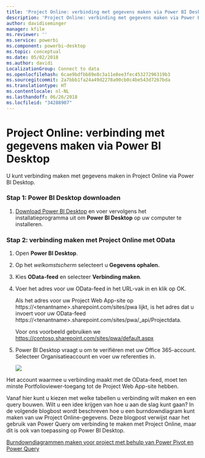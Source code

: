 ```yaml
---
title: 'Project Online: verbinding met gegevens maken via Power BI Desktop'
description: 'Project Online: verbinding met gegevens maken via Power BI Desktop'
author: davidiseminger
manager: kfile
ms.reviewer: ''
ms.service: powerbi
ms.component: powerbi-desktop
ms.topic: conceptual
ms.date: 05/02/2018
ms.author: davidi
LocalizationGroup: Connect to data
ms.openlocfilehash: 6cae9bdfbb89e8c3a11e8ee3fec45327296319b3
ms.sourcegitcommit: 2a7bbb1fa24a49d2278a90cb0c4be543d7267bda
ms.translationtype: HT
ms.contentlocale: nl-NL
ms.lasthandoff: 06/26/2018
ms.locfileid: "34288907"
---
```

# <a name="project-online-connect-to-data-through-power-bi-desktop"></a>Project Online: verbinding met gegevens maken via Power BI Desktop
U kunt verbinding maken met gegevens maken in Project Online via Power BI Desktop.

### <a name="step-1-download-power-bi-desktop"></a>Stap 1: Power BI Desktop downloaden
1. [Download Power BI Desktop](http://go.microsoft.com/fwlink/?LinkID=521662) en voer vervolgens het installatieprogramma uit om **Power BI Desktop** op uw computer te installeren.

### <a name="step-2-connect-to-project-online-with-odata"></a>Stap 2: verbinding maken met Project Online met OData
1. Open **Power BI Desktop**.
2. Op het *welkomstscherm* selecteert u **Gegevens ophalen.**
3. Kies **OData-feed** en selecteer **Verbinding maken**.
4. Voer het adres voor uw OData-feed in het URL-vak in en klik op OK.
   
   Als het adres voor uw Project Web App-site op https://\<tenantname\>.sharepoint.com/sites/pwa lijkt, is het adres dat u invoert voor uw OData-feed https://\<tenantname\>.sharepoint.com/sites/pwa/\_api/Projectdata.
   
   Voor ons voorbeeld gebruiken we https://contoso.sharepoint.com/sites/pwa/default.aspx
5. Power BI Desktop vraagt u om te verifiëren met uw Office 365-account. Selecteer Organisatieaccount en voer uw referenties in.
   
   ![](media/desktop-project-online-connect-to-data/image.png)

Het account waarmee u verbinding maakt met de OData-feed, moet ten minste Portfolioviewer-toegang tot de Project Web App-site hebben. 

Vanaf hier kunt u kiezen met welke tabellen u verbinding wilt maken en een query bouwen.  Wilt u een idee krijgen van hoe u aan de slag kunt gaan?  In de volgende blogbost wordt beschreven hoe u een burndowndiagram kunt maken van uw Project Online-gegevens.  Deze blogpost verwijst naar het gebruik van Power Query om verbinding te maken met Project Online, maar dit is ook van toepassing op Power BI Desktop.

[Burndowndiagrammen maken voor project met behulp van Power Pivot en Power Query](http://blogs.office.com/2014/03/24/creating-burndown-charts-for-project-using-power-pivot-and-power-query/)

